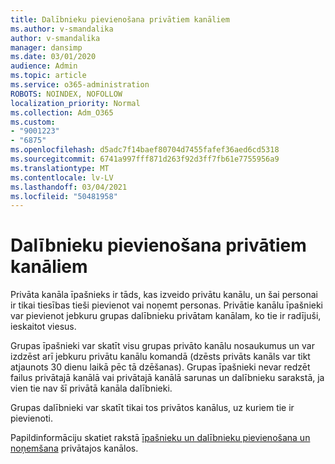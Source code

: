 ```yaml
---
title: Dalībnieku pievienošana privātiem kanāliem
ms.author: v-smandalika
author: v-smandalika
manager: dansimp
ms.date: 03/01/2020
audience: Admin
ms.topic: article
ms.service: o365-administration
ROBOTS: NOINDEX, NOFOLLOW
localization_priority: Normal
ms.collection: Adm_O365
ms.custom:
- "9001223"
- "6875"
ms.openlocfilehash: d5adc7f14baef80704d7455fafef36aed6cd5318
ms.sourcegitcommit: 6741a997fff871d263f92d3ff7fb61e7755956a9
ms.translationtype: MT
ms.contentlocale: lv-LV
ms.lasthandoff: 03/04/2021
ms.locfileid: "50481958"
---
```

# <a name="adding-members-to-private-channels"></a>Dalībnieku pievienošana privātiem kanāliem

Privāta kanāla īpašnieks ir tāds, kas izveido privātu kanālu, un šai personai ir tikai tiesības tieši pievienot vai noņemt personas. Privātie kanālu īpašnieki var pievienot jebkuru grupas dalībnieku privātam kanālam, ko tie ir radījuši, ieskaitot viesus.

Grupas īpašnieki var skatīt visu grupas privāto kanālu nosaukumus un var izdzēst arī jebkuru privātu kanālu komandā (dzēsts privāts kanāls var tikt atjaunots 30 dienu laikā pēc tā dzēšanas). Grupas īpašnieki nevar redzēt failus privātajā kanālā vai privātajā kanālā sarunas un dalībnieku sarakstā, ja vien tie nav šī privātā kanāla dalībnieki.

Grupas dalībnieki var skatīt tikai tos privātos kanālus, uz kuriem tie ir pievienoti.

Papildinformāciju skatiet rakstā [īpašnieku un dalībnieku pievienošana un noņemšana](https://docs.microsoft.com/MicrosoftTeams/private-channels#adding-and-removing-owners-and-members) privātajos kanālos.
